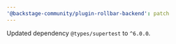 ```yaml
---
'@backstage-community/plugin-rollbar-backend': patch
---
```


Updated dependency `@types/supertest` to `^6.0.0`.
